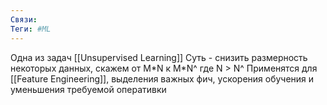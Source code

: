```yaml
---
Связи:
Теги: #ML
---
```

Одна из задач [[Unsupervised Learning]]
Суть - снизить размерность некоторых данных, скажем от M\*N к M\*N^
где N > N^
Применятся для [[Feature Engineering]], выделения важных фич, ускорения обучения и уменьшения требуемой оперативки
